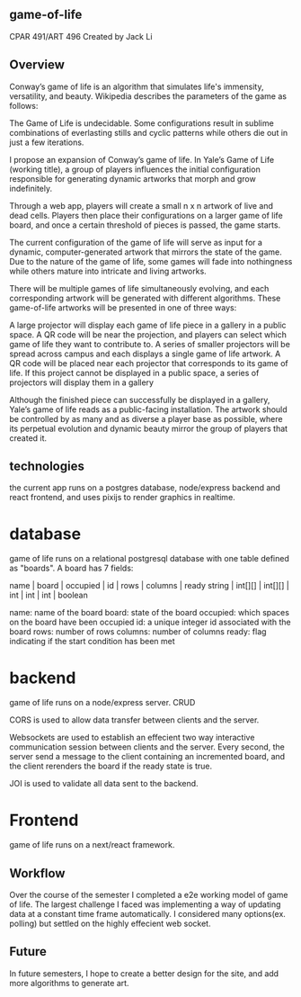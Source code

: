 ## game-of-life

CPAR 491/ART 496
Created by Jack Li

## Overview

Conway’s game of life is an algorithm that simulates life's immensity, versatility, and beauty. Wikipedia describes the parameters of the game as follows:

The Game of Life is undecidable. Some configurations result in sublime combinations of everlasting stills and cyclic patterns while others die out in just a few iterations.

I propose an expansion of Conway’s game of life. In Yale’s Game of Life (working title), a group of players influences the initial configuration responsible for generating dynamic artworks that morph and grow indefinitely. 

Through a web app, players will create a small n x n artwork of live and dead cells. Players then place their configurations on a larger game of life board, and once a certain threshold of pieces is passed, the game starts. 

The current configuration of the game of life will serve as input for a dynamic, computer-generated artwork that mirrors the state of the game. Due to the nature of the game of life, some games will fade into nothingness while others mature into intricate and living artworks.

There will be multiple games of life simultaneously evolving, and each corresponding artwork will be generated with different algorithms. These game-of-life artworks will be presented in one of three ways:

A large projector will display each game of life piece in a gallery in a public space. A QR code will be near the projection, and players can select which game of life they want to contribute to. 
A series of smaller projectors will be spread across campus and each displays a single game of life artwork. A QR code will be placed near each projector that corresponds to its game of life.
If this project cannot be displayed in a public space, a series of projectors will display them in a gallery

Although the finished piece can successfully be displayed in a gallery, Yale’s game of life reads as a public-facing installation. The artwork should be controlled by as many and as diverse a player base as possible, where its perpetual evolution and dynamic beauty mirror the group of players that created it.

## technologies

the current app runs on a postgres database, node/express backend and react frontend, and uses pixijs to render graphics in realtime. 

# database

game of life runs on a relational postgresql database with one table defined as "boards". A board has 7 fields:

name    |   board   |   occupied    |   id   |    rows    |   columns  |  ready
string  |   int[][] |   int[][]     |   int  |    int     |    int     |  boolean

name: name of the board
board: state of the board
occupied: which spaces on the board have been occupied
id: a unique integer id associated with the board
rows: number of rows
columns: number of columns
ready: flag indicating if the start condition has been met

# backend

game of life runs on a node/express server. CRUD 

CORS is used to allow data transfer between clients and the server. 

Websockets are used to establish an effecient two way interactive communication session between clients and the server. Every second, the server send a message to the client containing an incremented board, and the client rerenders the board if the ready state is true.

JOI is used to validate all data sent to the backend.

# Frontend

game of life runs on a next/react framework. 

## Workflow

Over the course of the semester I completed a e2e working model of game of life. The largest challenge I faced was implementing a way of updating data at a constant time frame automatically. I considered many options(ex. polling) but settled on the highly effecient web socket.

## Future

In future semesters, I hope to create a better design for the site, and add more algorithms to generate art.


